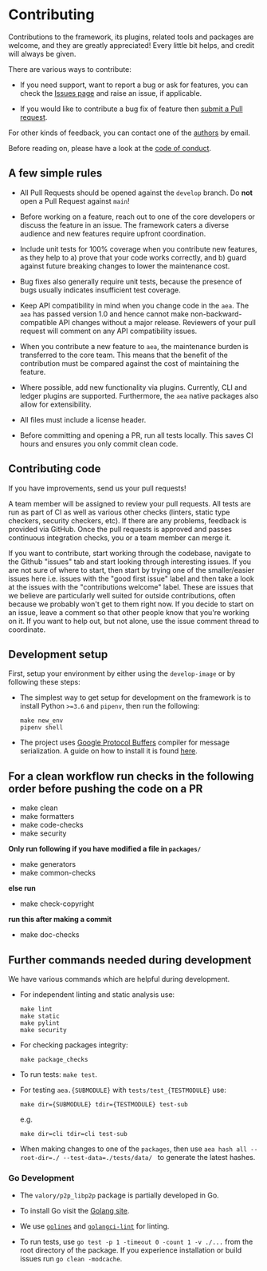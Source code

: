 # Contributing

Contributions to the framework, its plugins, related tools and packages are welcome, and they are greatly appreciated! Every little bit helps, and credit will always be given.

There are various ways to contribute:

- If you need support, want to report a bug or ask for features, you can check the [Issues page](https://github.com/valory-xyz/open-aea/issues) and raise an issue, if applicable.

- If you would like to contribute a bug fix of feature then [submit a Pull request](https://github.com/valory-xyz/open-aea/pulls).

For other kinds of feedback, you can contact one of the
[authors](https://github.com/valory-xyz/open-aea/blob/main/AUTHORS.md) by email.

Before reading on, please have a look at the [code of conduct](https://github.com/valory-xyz/open-aea/blob/main/CODE_OF_CONDUCT.md).

## A few simple rules

- All Pull Requests should be opened against the `develop` branch. Do **not** open a Pull Request against `main`!

- Before working on a feature, reach out to one of the core developers or discuss the feature in an issue. The framework caters a diverse audience and new features require upfront coordination.

- Include unit tests for 100% coverage when you contribute new features, as they help to a) prove that your code works correctly, and b) guard against future breaking changes to lower the maintenance cost.

- Bug fixes also generally require unit tests, because the presence of bugs usually indicates insufficient test coverage.

- Keep API compatibility in mind when you change code in the `aea`. The `aea` has passed version 1.0 and hence cannot make non-backward-compatible API changes without a major release. Reviewers of your pull request will comment on any API compatibility issues.

- When you contribute a new feature to `aea`, the maintenance burden is transferred to the core team. This means that the benefit of the contribution must be compared against the cost of maintaining the feature.

- Where possible, add new functionality via plugins. Currently, CLI and ledger plugins are supported. Furthermore, the `aea` native packages also allow for extensibility.

- All files must include a license header.

- Before committing and opening a PR, run all tests locally. This saves CI hours and ensures you only commit clean code.

## Contributing code

If you have improvements, send us your pull requests!

A team member will be assigned to review your pull requests. All tests are run as part of CI as well as various other checks (linters, static type checkers, security checkers, etc). If there are any problems, feedback is provided via GitHub. Once the pull requests is approved and passes continuous integration checks, you or a team member can merge it.

If you want to contribute, start working through the codebase, navigate to the Github "issues" tab and start looking through interesting issues. If you are not sure of where to start, then start by trying one of the smaller/easier issues here i.e. issues with the "good first issue" label and then take a look at the issues with the "contributions welcome" label. These are issues that we believe are particularly well suited for outside contributions, often because we probably won't get to them right now. If you decide to start on an issue, leave a comment so that other people know that you're working on it. If you want to help out, but not alone, use the issue comment thread to coordinate.

## Development setup

First, setup your environment by either using the `develop-image` or by following these steps:

- The simplest way to get setup for development on the framework is to install Python `>=3.6` and `pipenv`, then run the following:

      make new_env
      pipenv shell

- The project uses [Google Protocol Buffers](https://developers.google.com/protocol-buffers/) compiler for message serialization. A guide on how to install it is found [here](https://fetchai.github.io/oef-sdk-python/user/install.html#protobuf-compiler).

##  For a clean workflow run checks in the following order before pushing the code on a PR

- make clean
- make formatters
- make code-checks
- make security

**Only run following if you have modified a file in `packages/`**
- make generators
- make common-checks

**else run**
- make check-copyright

**run this after making a commit**
- make doc-checks
## Further commands needed during development

We have various commands which are helpful during development.

- For independent linting and static analysis use:

      make lint
      make static
      make pylint
      make security

- For checking packages integrity:

      make package_checks

- To run tests: `make test`.

- For testing `aea.{SUBMODULE}` with `tests/test_{TESTMODULE}` use:

      make dir={SUBMODULE} tdir={TESTMODULE} test-sub

  e.g.

      make dir=cli tdir=cli test-sub

- When making changes to one of the `packages`, then use `aea hash all --root-dir=./ --test-data=./tests/data/ ` to generate the latest hashes.

### Go Development

- The `valory/p2p_libp2p` package is partially developed in Go.

- To install Go visit the [Golang site](https://golang.org/doc/install).

- We use [`golines`](https://github.com/segmentio/golines) and [`golangci-lint`](https://golangci-lint.run) for linting.

- To run tests, use `go test -p 1 -timeout 0 -count 1 -v ./...` from the root directory of the package. If you experience installation or build issues run `go clean -modcache`.
